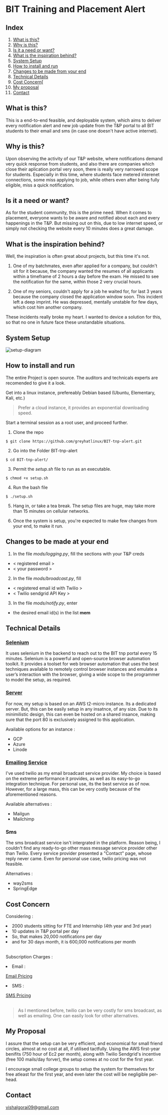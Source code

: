 # BIT Training and Placement Alert

## Index
1. [What is this?](#what-is-this)
2. [Why is this?](#why-is-this)
3. [Is it a need or want?](#Is-it-a-need-or-want?)
4. [What is the inspiration behind?](#What-is-the-inspiration-behind?)
5. [System Setup](#System-Setup)
6. [How to install and run](#How-to-install-and-run?)
7. [Changes to be made from your end](#Changes-to-be-made-at-your-end)
8. [Technical Details](#Technical-Details)
9. [Cost Concern](#Cost-Concern)[
10. [My proposal](#My-proposal)
11. [Contact](#Contact)

## What is this?
This is a end-to-end feasible, and deployable system, which aims to deliver every notification alert and new job update from the T&P portal to all BIT students to their email and sms (in case one doesn't have active internet).

## Why is this?
Upon observing the activity of our T&P website, where notifications demand very quick response from students, and also there are companies which close their aplication portal very soon, there is really very narrowed scope for students. Especially in this time, where students face metered interenet connections, some miss applying to job, while others even after being fully eligible, miss a quick notification.

## Is it a need or want?
As for the student community, this is the prime need. When it comes to placement, everyone wants to be aware and notified about each and every happenings in the T&P. But missing out on this, due to low internet speed, or simply not checking the website every 10 minutes does a great damage.

## What is the inspiration behind?
Well, the inspiration is often great about projects, but this time it's not.
1. One of my batchmates, even after applied for a company, but couldn't sit for it because, the company wanted the resumes of all applicants within a timeframe of 2 hours a day before the exam. He missed to see the notification for the same, within those 2 very crucial hours.

2. One of my seniors, couldn't apply for a job he waited for, for last 3 years because the company closed the application window soon. This incident left a deep imprint. He was depressed, mentally unstable for few days, which cost him another company.

These incidents really broke my heart. I wanted to device a solution for this, so that no one in future face these unstandable situations.


## System Setup

![setup-diagram](./img/tnp-setup.png)

## How to install and run
The entire Project is open source. The auditors and technicals experts are recomended to give it a look. 

Get into a linux instance, prefereably Debian based (Ubuntu, Elementary, Kali, etc.)

> Prefer a cloud instance, it provides an exponential downloading speed.

Start a terminal session as a root user, and proceed further.

1. Clone the repo

```
$ git clone https://github.com/greyhatlinux/BIT-tnp-alert.git
```

2. Go into the Folder BIT-tnp-alert
```
$ cd BIT-tnp-alert/
```
3. Permit the *setup.sh* file to run as an executable.
```
$ chmod +x setup.sh
```
4. Run the bash file
```
$ ./setup.sh
```
5. Hang in, or take a tea break.
The setup files are huge, may take more than 15 minutes on cellular networks. 

6. Once the system is setup, you're expected to make few changes from your end, to make it run.


## Changes to be made at your end

1. In the file *mods/logging.py*, fill the sections with your T&P creds
- < registered email >
- < your password >

2. In the file *mods/broadcast.py*, fill
- < registered email id with Twilio >
- < Twilio sendgrid API Key > 

3. In the file *mods/notify.py*, enter
- the desired email id(s) in the list **mem**


## Technical Details
###  [Selenium ](https://www.selenium.dev/)

It uses selenium in the backend to reach out to the BIT tnp portal every 15 minutes. Selenium is a powerful and open-source browser automation toolkit. It provides a toolset for web browser automation that uses the best techniques available to remotely control browser instances and emulate a user’s interaction with the browser, giving a wide scope to the programmer to model the setup, as required.

###  [Server](https://console.aws.com) 

For now, my setup is based on an AWS t2-micro instance. Its a dedicated server. But, this can be easily setup in any insatnce, of any size. Due to its minimilistic design, this can even be hosted on a shared insance, making sure that the port 80 is exclusively assigned to this application.

Available options for an instance : 
- GCP
- Azure
- Linode

###  [Emailing Service](https://twilio.com)

I've used twilio as my email broadcast service provider. My choice is based on the extreme performance it provides, as well as its easy-to-go integration technique. For personal use, its the best service as of now. However, for a large mass, this can be very costly because of the aforementioned reasons.

Available alternatives : 
- Mailgun
- Mailchimp

### Sms
The sms broadcast service isn't intergrated in the platform. Reason being, I couldn't find any ready-to-go other mass message service provider other than Twilio. Every service provider presented a "Contact" page, whose reply never came.
Even for personal use case, twilio pricing was not feasible.  

Alternatives : 
- way2sms
- SpringEdge 



## Cost Concern

Considering :

<li> 2000 students sitting for FTE and Internship (4th year and 3rd year)
<li> 10 updates in T&P portal per day
<li> So, that makes 20,000 notifications per day
<li> and for 30 days month, it is 600,000 notifications per month <br>
<br>

Subscription Charges :

<li> Email : 

[Email Pricing](https://sendgrid.com/pricing/ "Twilio sendgrid email")

<li> SMS :

[SMS Pricing](https://www.twilio.com/sms/pricing/in "Twilio sms")
<br><br>

> As I mentioned before, twilio can be very costly for sms broadcast, as well as emailing. One can easily look for other alternatives.

## My Proposal 

I assure that the setup can be very efficient, and economical for small friend circles, almost at no cost at all, if utilised tactfully. Using the AWS first-year benifits (750 hour of Ec2 per month), along with Twilio Sendgrid's incentive (free 100 mails/day forver), the setup comes at no cost for the first year. 

I encourage small college groups to setup the system for themselves for free atleast for the first year, and even later the cost will be negligible per-head.


## Contact 
vishalgorai09@gmail.com

